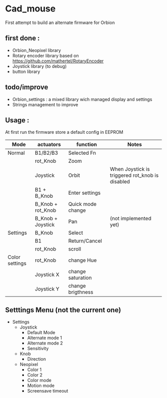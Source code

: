 ﻿# Cad_mouse

First attempt to build an alternate firmware for Orbion

## first done : 

- Orbion_Neopixel library
- Rotary encoder library based on https://github.com/mathertel/RotaryEncoder
- Joystick library (to debug)
- button library

## todo/improve

- Orbion_settings : a mixed library wich managed display and settings
- Strings management to improve

## Usage :
At first run the firmware store a default config in EEPROM


| Mode   | actuators  |  function   | Notes |
|--------|----------|-------------| ---|
| Normal  | B1/B2/B3 | Selected Fn |
|   | rot_Knob | Zoom |
|   | Joystick | Orbit | When Joystick is triggered rot_knob is disabled| 
|   | B1 + B_Knob | Enter settings |
|   | B_Knob + rot_Knob| Quick mode change |
|   | B_Knob + Joystick | Pan | (not implemented yet)
| Settings | B_Knob | Select |
|   | B1 | Return/Cancel |
|   | rot_Knob | scroll |
| Color settings  | rot_Knob | change Hue |
|   | Joystick X | change saturation |
|   | Joystick Y | change brigthness | 


##  Setttings Menu (not the current one)

- Settings
    - Joystick
        - Default Mode
        - Alternate mode 1
        - Alternate mode 2
        - Sensitivity
    - Knob
        - Direction
    - Neopixel
        - Color 1
        - Color 2
        - Color mode
        - Motion mode
        - Screensave timeout

